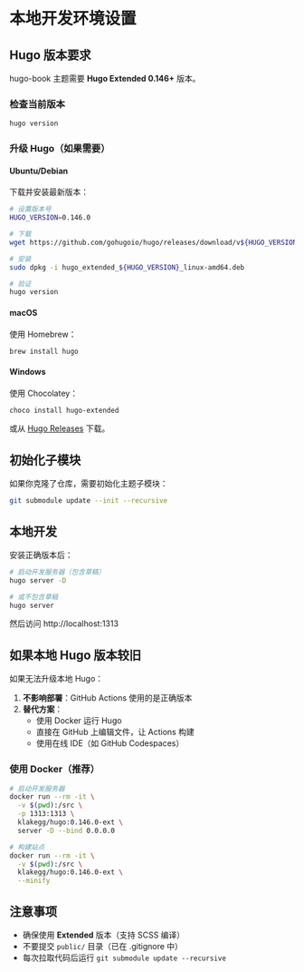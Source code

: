 # 本地开发环境设置

## Hugo 版本要求

hugo-book 主题需要 **Hugo Extended 0.146+** 版本。

### 检查当前版本

```bash
hugo version
```

### 升级 Hugo（如果需要）

#### Ubuntu/Debian

下载并安装最新版本：

```bash
# 设置版本号
HUGO_VERSION=0.146.0

# 下载
wget https://github.com/gohugoio/hugo/releases/download/v${HUGO_VERSION}/hugo_extended_${HUGO_VERSION}_linux-amd64.deb

# 安装
sudo dpkg -i hugo_extended_${HUGO_VERSION}_linux-amd64.deb

# 验证
hugo version
```

#### macOS

使用 Homebrew：

```bash
brew install hugo
```

#### Windows

使用 Chocolatey：

```bash
choco install hugo-extended
```

或从 [Hugo Releases](https://github.com/gohugoio/hugo/releases) 下载。

## 初始化子模块

如果你克隆了仓库，需要初始化主题子模块：

```bash
git submodule update --init --recursive
```

## 本地开发

安装正确版本后：

```bash
# 启动开发服务器（包含草稿）
hugo server -D

# 或不包含草稿
hugo server
```

然后访问 http://localhost:1313

## 如果本地 Hugo 版本较旧

如果无法升级本地 Hugo：

1. **不影响部署**：GitHub Actions 使用的是正确版本
2. **替代方案**：
   - 使用 Docker 运行 Hugo
   - 直接在 GitHub 上编辑文件，让 Actions 构建
   - 使用在线 IDE（如 GitHub Codespaces）

### 使用 Docker（推荐）

```bash
# 启动开发服务器
docker run --rm -it \
  -v $(pwd):/src \
  -p 1313:1313 \
  klakegg/hugo:0.146.0-ext \
  server -D --bind 0.0.0.0

# 构建站点
docker run --rm -it \
  -v $(pwd):/src \
  klakegg/hugo:0.146.0-ext \
  --minify
```

## 注意事项

- 确保使用 **Extended** 版本（支持 SCSS 编译）
- 不要提交 `public/` 目录（已在 .gitignore 中）
- 每次拉取代码后运行 `git submodule update --recursive`

